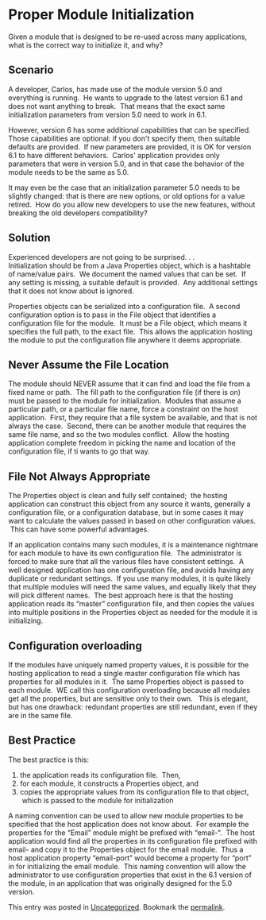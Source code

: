 #  Proper Module Initialization

Given a module that is designed to be re-used across many applications, what is the correct way to initialize it, and why?

## Scenario

A developer, Carlos, has made use of the module version 5.0 and everything is running.  He wants to upgrade to the latest version 6.1 and does not want anything to break.  That means that the exact same initialization parameters from version 5.0 need to work in 6.1.  

However, version 6 has some additional capabilities that can be specified.  Those capabilities are optional: if you don't specify them, then suitable defaults are provided.  If new parameters are provided, it is OK for version 6.1 to have different behaviors.  Carlos' application provides only parameters that were in version 5.0, and in that case the behavior of the module needs to be the same as 5.0.  

It may even be the case that an initialization parameter 5.0 needs to be slightly changed: that is there are new options, or old options for a value retired.  How do you allow new developers to use the new features, without breaking the old developers compatibility?

## Solution

Experienced developers are not going to be surprised. . .  
Initialization should be from a Java Properties object, which is a hashtable of name/value pairs.  We document the named values that can be set.  If any setting is missing, a suitable default is provided.  Any additional settings that it does not know about is ignored.  

Properties objects can be serialized into a configuration file.  A second configuration option is to pass in the File object that identifies a configuration file for the module.  It must be a File object, which means it specifies the full path, to the exact file.  This allows the application hosting the module to put the configuration file anywhere it deems appropriate.

## Never Assume the File Location

The module should NEVER assume that it can find and load the file from a fixed name or path.  The fill path to the configuration file (if there is on) must be passed to the module for initialization.  Modules that assume a particular path, or a particular file name, force a constraint on the host application.  First, they require that a file system be available, and that is not always the case.  Second, there can be another module that requires the same file name, and so the two modules conflict.  Allow the hosting application complete freedom in picking the name and location of the configuration file, if ti wants to go that way.

## File Not Always Appropriate

The Properties object is clean and fully self contained;  the hosting application can construct this object from any source it wants, generally a configuration file, or a configuration database, but in some cases it may want to calculate the values passed in based on other configuration values.  This can have some powerful advantages.  

If an application contains many such modules, it is a maintenance nightmare for each module to have its own configuration file.  The administrator is forced to make sure that all the various files have consistent settings.  A well designed application has one configuration file, and avoids having any duplicate or redundant settings.  If you use many modules, it is quite likely that multiple modules will need the same values, and equally likely that they will pick different names.  The best approach here is that the hosting application reads its “master” configuration file, and then copies the values into multiple positions in the Properties object as needed for the module it is initializing.

## Configuration overloading

If the modules have uniquely named property values, it is possible for the hosting application to read a single master configuration file which has properties for all modules in it.  The same Properties object is passed to each module.  WE call this configuration overloading because all modules get all the properties, but are sensitive only to their own.   This is elegant, but has one drawback: redundant properties are still redundant, even if they are in the same file.

## Best Practice

The best practice is this:

1.  the application reads its configuration file.  Then,
2.  for each module, it constructs a Properties object, and
3.  copies the appropriate values from its configuration file to that object,  which is passed to the module for initialization

A naming convention can be used to allow new module properties to be specified that the host application does not know about.  For example the properties for the “Email” module might be prefixed with “email-“.  The host application would find all the properties in its configuration file prefixed with email- and copy it to the Properties object for the email module.  Thus a host application property “email-port” would become a property for “port” in for initializing the email module.  This naming convention will allow the administrator to use configuration properties that exist in the 6.1 version of the module, in an application that was originally designed for the 5.0 version.

This entry was posted in [Uncategorized](https://agiletribe.purplehillsbooks.com/category/uncategorized/). Bookmark the [permalink](https://agiletribe.purplehillsbooks.com/2012/10/14/proper-module-initialization/ "Permalink to Proper Module Initialization").